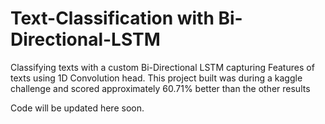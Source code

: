 # Text-Classification with Bi-Directional-LSTM
Classifying texts with a custom Bi-Directional LSTM capturing Features of texts using 1D Convolution head. This project built was during a kaggle challenge and scored approximately 60.71% better than the other results


Code will be updated here soon.
